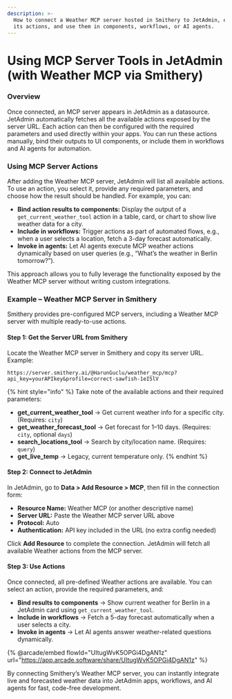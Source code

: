 ```yaml
---
description: >-
  How to connect a Weather MCP server hosted in Smithery to JetAdmin, explore
  its actions, and use them in components, workflows, or AI agents.
---
```


# Using MCP Server Tools in JetAdmin (with Weather MCP via Smithery)

### Overview

Once connected, an MCP server appears in JetAdmin as a datasource. JetAdmin automatically fetches all the available actions exposed by the server URL. Each action can then be configured with the required parameters and used directly within your apps. You can run these actions manually, bind their outputs to UI components, or include them in workflows and AI agents for automation.

### Using MCP Server Actions

After adding the Weather MCP server, JetAdmin will list all available actions. To use an action, you select it, provide any required parameters, and choose how the result should be handled. For example, you can:

* **Bind action results to components:** Display the output of a `get_current_weather_tool` action in a table, card, or chart to show live weather data for a city.
* **Include in workflows:** Trigger actions as part of automated flows, e.g., when a user selects a location, fetch a 3-day forecast automatically.
* **Invoke in agents:** Let AI agents execute MCP weather actions dynamically based on user queries (e.g., “What’s the weather in Berlin tomorrow?”).

This approach allows you to fully leverage the functionality exposed by the Weather MCP server without writing custom integrations.

### Example – Weather MCP Server in Smithery

Smithery provides pre-configured MCP servers, including a Weather MCP server with multiple ready-to-use actions.

#### Step 1: Get the Server URL from Smithery

Locate the Weather MCP server in Smithery and copy its server URL. Example:

```url
https://server.smithery.ai/@HarunGuclu/weather_mcp/mcp?api_key=yourAPIkey&profile=correct-sawfish-1eI5lV
```

{% hint style="info" %}
Take note of the available actions and their required parameters:

* **get\_current\_weather\_tool** → Get current weather info for a specific city. (Requires: `city`)
* **get\_weather\_forecast\_tool** → Get forecast for 1–10 days. (Requires: `city`, optional `days`)
* **search\_locations\_tool** → Search by city/location name. (Requires: `query`)
* **get\_live\_temp** → Legacy, current temperature only.
{% endhint %}

#### Step 2: Connect to JetAdmin

In JetAdmin, go to **Data > Add Resource > MCP**, then fill in the connection form:

* **Resource Name:** Weather MCP (or another descriptive name)
* **Server URL:** Paste the Weather MCP server URL above
* **Protocol:** Auto
* **Authentication:** API key included in the URL (no extra config needed)

Click **Add Resource** to complete the connection. JetAdmin will fetch all available Weather actions from the MCP server.

#### Step 3: Use Actions

Once connected, all pre-defined Weather actions are available. You can select an action, provide the required parameters, and:

* **Bind results to components** → Show current weather for Berlin in a JetAdmin card using `get_current_weather_tool`.
* **Include in workflows** → Fetch a 5-day forecast automatically when a user selects a city.
* **Invoke in agents** → Let AI agents answer weather-related questions dynamically.

{% @arcade/embed flowId="UItugWvK5OPGi4DgAN1z" url="https://app.arcade.software/share/UItugWvK5OPGi4DgAN1z" %}

By connecting Smithery’s Weather MCP server, you can instantly integrate live and forecasted weather data into JetAdmin apps, workflows, and AI agents for fast, code-free development.
